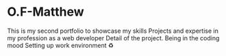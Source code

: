 # O.F-Matthew

This is my second portfolio to showcase my skills 
Projects and expertise in my profession as a web developer
Detail of the project.
Being in the coding mood
Setting up work environment ♻️ 
